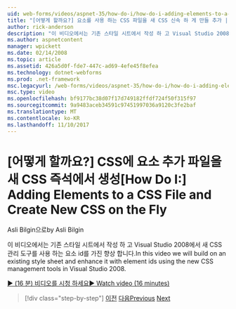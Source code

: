 ```yaml
---
uid: web-forms/videos/aspnet-35/how-do-i/how-do-i-adding-elements-to-a-css-file-and-create-new-css-on-the-fly
title: "[어떻게 할까요?] 요소를 사용 하는 CSS 파일을 새 CSS 신속 하 게 만들 추가 | Microsoft Docs"
author: rick-anderson
description: "이 비디오에서는 기존 스타일 시트에서 작성 하 고 Visual Studio 2008에서 새 CSS 관리 도구를 사용 하는 요소 id를 가진 향상 합니다."
ms.author: aspnetcontent
manager: wpickett
ms.date: 02/14/2008
ms.topic: article
ms.assetid: 426a5d0f-fde7-447c-ad69-4efe45f8efea
ms.technology: dotnet-webforms
ms.prod: .net-framework
msc.legacyurl: /web-forms/videos/aspnet-35/how-do-i/how-do-i-adding-elements-to-a-css-file-and-create-new-css-on-the-fly
msc.type: video
ms.openlocfilehash: bf9177bc38d07f17d749182ffdf724f50f315f97
ms.sourcegitcommit: 9a9483aceb34591c97451997036a9120c3fe2baf
ms.translationtype: MT
ms.contentlocale: ko-KR
ms.lasthandoff: 11/10/2017
---
```

<a name="how-do-i-adding-elements-to-a-css-file-and-create-new-css-on-the-fly"></a><span data-ttu-id="361f1-103">[어떻게 할까요?] CSS에 요소 추가 파일을 새 CSS 즉석에서 생성</span><span class="sxs-lookup"><span data-stu-id="361f1-103">[How Do I:] Adding Elements to a CSS File and Create New CSS on the Fly</span></span>
====================
<span data-ttu-id="361f1-104">Asli Bilgin으로</span><span class="sxs-lookup"><span data-stu-id="361f1-104">by Asli Bilgin</span></span>

<span data-ttu-id="361f1-105">이 비디오에서는 기존 스타일 시트에서 작성 하 고 Visual Studio 2008에서 새 CSS 관리 도구를 사용 하는 요소 id를 가진 향상 합니다.</span><span class="sxs-lookup"><span data-stu-id="361f1-105">In this video we will build on an existing style sheet and enhance it with element ids using the new CSS management tools in Visual Studio 2008.</span></span>

[<span data-ttu-id="361f1-106">&#9654; (16 분) 비디오를 시청 하세요</span><span class="sxs-lookup"><span data-stu-id="361f1-106">&#9654; Watch video (16 minutes)</span></span>](https://channel9.msdn.com/Blogs/ASP-NET-Site-Videos/how-do-i-adding-elements-to-a-css-file-and-create-new-css-on-the-fly)

>[!div class="step-by-step"]
<span data-ttu-id="361f1-107">[이전](how-do-i-working-with-visual-studio-2008-net-framework.md)
[다음](how-do-i-advance-cascading-style-sheet-features-and-management.md)</span><span class="sxs-lookup"><span data-stu-id="361f1-107">[Previous](how-do-i-working-with-visual-studio-2008-net-framework.md)
[Next](how-do-i-advance-cascading-style-sheet-features-and-management.md)</span></span>
